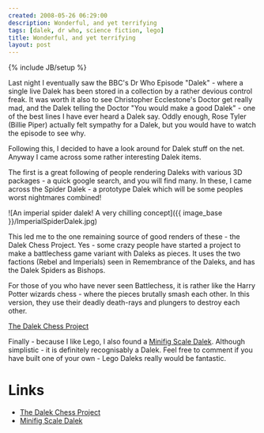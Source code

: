 ```yaml
---
created: 2008-05-26 06:29:00
description: Wonderful, and yet terrifying
tags: [dalek, dr who, science fiction, lego]
title: Wonderful, and yet terrifying
layout: post
---
```

{% include JB/setup %}

Last night I eventually saw the BBC's Dr Who Episode "Dalek" - where a single live Dalek has been stored in a collection by a rather devious control freak. It was worth it also to see Christopher Ecclestone's Doctor get really mad, and the Dalek telling the Doctor "You would make a good Dalek" - one of the best lines I have ever heard a Dalek say. Oddly enough, Rose Tyler (Billie Piper) actually felt sympathy for a Dalek, but you would have to watch the episode to see why.

Following this, I decided to have a look around for Dalek stuff on the net. Anyway I came across some rather interesting Dalek items.

The first is a great following of people rendering Daleks with various 3D packages - a quick google search, and you will find many. In these, I came across the Spider Dalek - a prototype Dalek which will be some peoples worst nightmares combined!

![An imperial spider dalek! A very chilling concept]({{ image_base }}/ImperialSpiderDalek.jpg)

This led me to the one remaining source of good renders of these - the Dalek Chess Project. Yes - some crazy people have started a project to make a battlechess game variant with Daleks as pieces. It uses the two factions (Rebel and Imperials) seen in Remembrance of the Daleks, and has the Dalek Spiders as Bishops.

 For those of you who have never seen Battlechess, it is rather like the Harry Potter wizards chess - where the pieces brutally smash each other. In this version, they use their deadly death-rays and plungers to destroy each other.

<a href="http://dalekchess.sourceforge.net">The Dalek Chess Project</a>

Finally - because I like Lego, I also found a <a href="http://www.brickshelf.com/cgi-bin/gallery.cgi?i=1183937">Minifig Scale Dalek</a>. Although simplistic - it is definitely recognisably a Dalek. Feel free to comment if you have built one of your own - Lego Daleks really would be fantastic.

# Links

* <a href="http://dalekchess.sourceforge.net">The Dalek Chess Project</a>
* <a href="http://www.brickshelf.com/cgi-bin/gallery.cgi?i=1183937">Minifig Scale Dalek</a>
